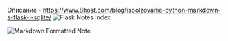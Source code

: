 Описание - https://www.8host.com/blog/ispolzovanie-python-markdown-s-flask-i-sqlite/
![Flask Notes Index](https://i.imgur.com/M1km3XT.png)

![Markdown Formatted Note](https://i.imgur.com/j3TjO4b.png)
